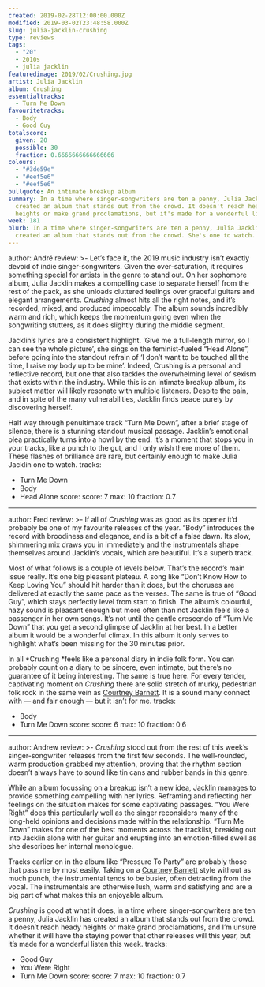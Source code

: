 ```yaml
---
created: 2019-02-28T12:00:00.000Z
modified: 2019-03-02T23:48:58.000Z
slug: julia-jacklin-crushing
type: reviews
tags:
  - "20"
  - 2010s
  - julia jacklin
featuredimage: 2019/02/Crushing.jpg
artist: Julia Jacklin
album: Crushing
essentialtracks:
  - Turn Me Down
favouritetracks:
  - Body
  - Good Guy
totalscore:
  given: 20
  possible: 30
  fraction: 0.6666666666666666
colours:
  - "#3de59e"
  - "#eef5e6"
  - "#eef5e6"
pullquote: An intimate breakup album
summary: In a time where singer-songwriters are ten a penny, Julia Jacklin has
  created an album that stands out from the crowd. It doesn't reach heady
  heights or make grand proclamations, but it's made for a wonderful listen.
week: 181
blurb: In a time where singer-songwriters are ten a penny, Julia Jacklin has
  created an album that stands out from the crowd. She's one to watch.
---
```

author: André
review: >-
  Let’s face it, the 2019 music industry isn’t exactly devoid of indie
  singer-songwriters. Given the over-saturation, it requires something special
  for artists in the genre to stand out. On her sophomore album, Julia Jacklin
  makes a compelling case to separate herself from the rest of the pack, as she
  unloads cluttered feelings over graceful guitars and elegant arrangements.
  *Crushing* almost hits all the right notes, and it’s recorded, mixed, and
  produced impeccably. The album sounds incredibly warm and rich, which keeps
  the momentum going even when the songwriting stutters, as it does slightly
  during the middle segment.

  Jacklin’s lyrics are a consistent highlight. ‘Give me a full-length mirror, so I can see the whole picture’, she sings on the feminist-fueled “Head Alone”, before going into the standout refrain of ‘I don’t want to be touched all the time, I raise my body up to be mine’. Indeed, Crushing is a personal and reflective record, but one that also tackles the overwhelming level of sexism that exists within the industry. While this is an intimate breakup album, its subject matter will likely resonate with multiple listeners. Despite the pain, and in spite of the many vulnerabilities, Jacklin finds peace purely by discovering herself.

  Half way through penultimate track “Turn Me Down”, after a brief stage of silence, there is a stunning standout musical passage. Jacklin’s emotional plea practically turns into a howl by the end. It’s a moment that stops you in your tracks, like a punch to the gut, and I only wish there more of them. These flashes of brilliance are rare, but certainly enough to make Julia Jacklin one to watch.
tracks:
  - Turn Me Down
  - ­­Body
  - ­­Head Alone
score:
  score: 7
  max: 10
  fraction: 0.7
---
author: Fred
review: >-
  If all of *Crushing* was as good as its opener it’d probably be one of my
  favourite releases of the year. “Body” introduces the record with broodiness
  and elegance, and is a bit of a false dawn. Its slow, shimmering mix draws you
  in immediately and the instrumentals shape themselves around Jacklin’s vocals,
  which are beautiful. It’s a superb track.

  Most of what follows is a couple of levels below. That’s the record’s main issue really. It’s one big pleasant plateau. A song like “Don’t Know How to Keep Loving You” should hit harder than it does, but the choruses are delivered at exactly the same pace as the verses. The same is true of “Good Guy”, which stays perfectly level from start to finish. The album’s colourful, hazy sound is pleasant enough but more often than not Jacklin feels like a passenger in her own songs. It’s not until the gentle crescendo of “Turn Me Down” that you get a second glimpse of Jacklin at her best. In a better album it would be a wonderful climax. In this album it only serves to highlight what’s been missing for the 30 minutes prior.

  In all *Crushing *feels like a personal diary in indie folk form. You can probably count on a diary to be sincere, even intimate, but there’s no guarantee of it being interesting. The same is true here. For every tender, captivating moment on *Crushing* there are solid stretch of murky, pedestrian folk rock in the same vein as [Courtney Barnett](<https://audioxide.com/reviews/courtney-barnett-tell-me-how-you-really-feel/>). It is a sound many connect with — and fair enough — but it isn’t for me.
tracks:
  - Body
  - ­­Turn Me Down
score:
  score: 6
  max: 10
  fraction: 0.6
---
author: Andrew
review: >-
  *Crushing* stood out from the rest of this week’s singer-songwriter releases
  from the first few seconds. The well-rounded, warm production grabbed my
  attention, proving that the rhythm section doesn’t always have to sound like
  tin cans and rubber bands in this genre.

  While an album focussing on a breakup isn’t a new idea, Jacklin manages to provide something compelling with her lyrics. Reframing and reflecting her feelings on the situation makes for some captivating passages. “You Were Right” does this particularly well as the singer reconsiders many of the long-held opinions and decisions made within the relationship. “Turn Me Down” makes for one of the best moments across the tracklist, breaking out into Jacklin alone with her guitar and erupting into an emotion-filled swell as she describes her internal monologue.

  Tracks earlier on in the album like “Pressure To Party” are probably those that pass me by most easily. Taking on a [Courtney Barnett](<https://audioxide.com/reviews/courtney-barnett-tell-me-how-you-really-feel/>) style without as much punch, the instrumental tends to be busier, often detracting from the vocal. The instrumentals are otherwise lush, warm and satisfying and are a big part of what makes this an enjoyable album.

  *Crushing* is good at what it does, in a time where singer-songwriters are ten a penny, Julia Jacklin has created an album that stands out from the crowd. It doesn’t reach heady heights or make grand proclamations, and I’m unsure whether it will have the staying power that other releases will this year, but it’s made for a wonderful listen this week.
tracks:
  - Good Guy
  - ­­You Were Right
  - ­­Turn Me Down
score:
  score: 7
  max: 10
  fraction: 0.7
